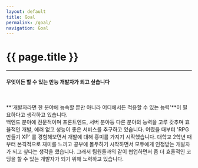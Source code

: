 ```yaml
---
layout: default
title: Goal
permalink: /goal/
navigation: Goal
---
```


# {{ page.title }}

---

#### **무엇이든 할 수 있는 만능 개발자가 되고 싶습니다**

<br>

**'개발자라면 한 분야에 능숙할 뿐만 아니라 어디에서든 적응할 수 있는 능력'**이 필요하다고 생각하고 있습니다.  
백엔드 분야에 전문적이며 프론트엔드, 서버 분야등 다른 분야의 능력을 고루 갖추며 효율적인 개발, 에러 없고 성능이 좋은 서비스를
추구하고 있습니다. 
어렸을 때부터 'RPG 만들기 XP' 를 경험해보면서 개발에 대해 흥미를 가지기 시작했습니다.
대학교 2학년 때부터 본격적으로 재미를 느끼고 공부에 몰두하기 시작하면서 모두에게 인정받는 개발자가 되고 싶다는 생각을 했습니다.
그래서 팀원들과의 같이 협업하면서 좀 더 효울적인 코딩을 할 수 있는 개발자가 되기 위해 노력하고 있습니다.
